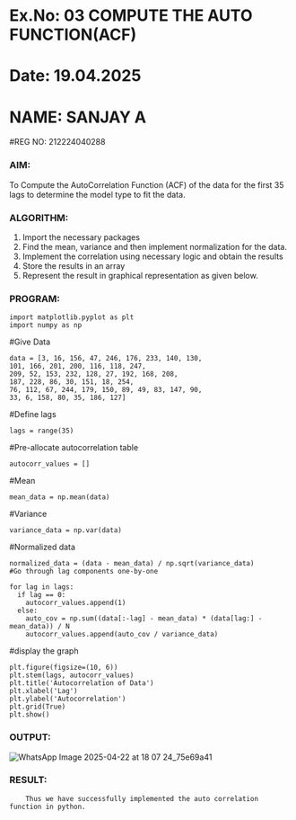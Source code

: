 # Ex.No: 03   COMPUTE THE AUTO FUNCTION(ACF)
# Date: 19.04.2025
# NAME: SANJAY A
#REG NO: 212224040288

### AIM:
To Compute the AutoCorrelation Function (ACF) of the data for the first 35 lags to determine the model
type to fit the data.
### ALGORITHM:
1. Import the necessary packages
2. Find the mean, variance and then implement normalization for the data.
3. Implement the correlation using necessary logic and obtain the results
4. Store the results in an array
5. Represent the result in graphical representation as given below.
### PROGRAM:
```
import matplotlib.pyplot as plt
import numpy as np
```
#Give Data
```
data = [3, 16, 156, 47, 246, 176, 233, 140, 130,
101, 166, 201, 200, 116, 118, 247,
209, 52, 153, 232, 128, 27, 192, 168, 208,
187, 228, 86, 30, 151, 18, 254,
76, 112, 67, 244, 179, 150, 89, 49, 83, 147, 90,
33, 6, 158, 80, 35, 186, 127]
```
#Define lags
```
lags = range(35)
```
#Pre-allocate autocorrelation table
```
autocorr_values = []
```
#Mean
```
mean_data = np.mean(data)
```
#Variance
```
variance_data = np.var(data)
```
#Normalized data
```
normalized_data = (data - mean_data) / np.sqrt(variance_data)
#Go through lag components one-by-one

for lag in lags:
  if lag == 0:
    autocorr_values.append(1)
  else:
    auto_cov = np.sum((data[:-lag] - mean_data) * (data[lag:] - mean_data)) / N 
    autocorr_values.append(auto_cov / variance_data)
```
#display the graph
```
plt.figure(figsize=(10, 6))
plt.stem(lags, autocorr_values)
plt.title('Autocorrelation of Data')
plt.xlabel('Lag')
plt.ylabel('Autocorrelation')
plt.grid(True)
plt.show()
```

### OUTPUT:

![WhatsApp Image 2025-04-22 at 18 07 24_75e69a41](https://github.com/user-attachments/assets/8beed94f-4a1d-4afc-94e5-0e7d1b62980a)


### RESULT:
        Thus we have successfully implemented the auto correlation function in python.
